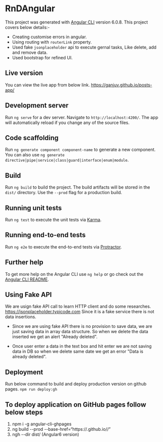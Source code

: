 # RnDAngular

This project was generated with [Angular CLI](https://github.com/angular/angular-cli) version 6.0.8.
This project covers below details:-
 - Creating customise errors in angular.
 - Using routing with `routerLink` property.
 - Used fake `jsonplaceholder` api to execute gernal tasks, Like delete, add and remove data.
 - Used bootstrap for refined UI.

## Live version
You can view the live app from below link. 
https://ganjuv.github.io/posts-app/

## Development server

Run `ng serve` for a dev server. Navigate to `http://localhost:4200/`. The app will automatically reload if you change any of the source files.

## Code scaffolding

Run `ng generate component component-name` to generate a new component. You can also use `ng generate directive|pipe|service|class|guard|interface|enum|module`.

## Build

Run `ng build` to build the project. The build artifacts will be stored in the `dist/` directory. Use the `--prod` flag for a production build.

## Running unit tests

Run `ng test` to execute the unit tests via [Karma](https://karma-runner.github.io).

## Running end-to-end tests

Run `ng e2e` to execute the end-to-end tests via [Protractor](http://www.protractortest.org/).

## Further help

To get more help on the Angular CLI use `ng help` or go check out the [Angular CLI README](https://github.com/angular/angular-cli/blob/master/README.md).


## Using Fake API 
We are usign fake API call to learn HTTP client and do some researches.
https://jsonplaceholder.typicode.com 
Since it is a fake service there is not data insertions.

- Since we are using fake API there is no provision to save data, we are just saving data in array data structure. So when we delete the data inserted we get an alert "Already deleted".

- Once user enter a data in the text box and hit enter we are not saving data in DB so when we delete same date we get an error "Data is already deleted".

## Deployment 
Run below command to build and deploy production version on github pages.
`npm run deploy:gh` 

## To deploy application on GitHub pages follow below steps 
1. npm i -g angular-cli-ghpages
2. ng build --prod --base-href=“https://<username>.github.io/<repository>/”
3. ngh --dir dist/<project name> (Angular6 version)
